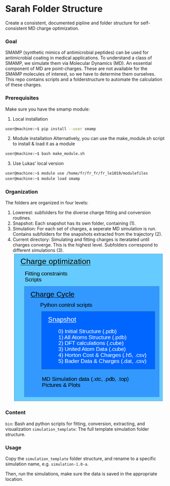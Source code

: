 # Sarah Folder Structure
Create a consistent, documented pipline and folder structure for self-consistent MD charge optimization.

### Goal
SMAMP (synthetic mimics of antimicrobial peptides) can be used for antimicrobial coating in medical applications.
To understand a class of SMAMP, we simulate them via Molecular Dynamics (MD).
An essential component of MD are point-charges.
These are not available for the SMAMP molecules of interest, so we have to determine them ourselves.
This repo contains scripts and a folderstructure to automate the calculation of these charges.

### Prerequisites
Make sure you have the smamp module:
1. Local installation
```bash
user@machine:~$ pip install --user smamp
```

2. Module installation
Alternatively, you can use the make_module.sh script to install & load it as a module
```bash
user@machine:~$ bash make_module.sh
```

3. Use Lukas' local version
```bash
user@machine:~$ module use /home/fr/fr_fr/fr_le1019/modulefiles
user@machine:~$ module load smamp
```

### Organization
The folders are organized in four levels:
1. Lowerest: subfolders for the diverse charge fitting and conversion routines.
2. Snapshot: Each snapshot has its own folder, containing (1).
3. Simulation: For each set of charges, a seperate MD simulation is run. Contains subfolders for the snapshots extracted from the trajectory (2).
4. Current directory: Simulating and fitting charges is iteratated until charges converge. This is the highest level. Subfolders correspond to different simulations (3).
![Folder Hierarchy](./.pictures/folder_hierarchy.png)

### Content
`bin`: Bash and python scripts for fitting, conversion, extracting, and visualization
`simulation_template`: The full template simulation folder structure.

### Usage
Copy the `simulation_template` folder structure, and rename to a specific simulation name, e.g. `simulation-1.0-a`. 

Then, run the simulations, make sure the data is saved in the appropriate location.
